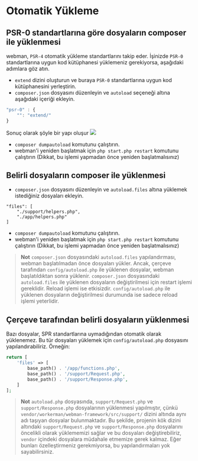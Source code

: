 # Otomatik Yükleme

## PSR-0 standartlarına göre dosyaların composer ile yüklenmesi
webman, `PSR-4` otomatik yükleme standartlarını takip eder. İşinizde `PSR-0` standartlarına uygun kod kütüphanesi yüklemeniz gerekiyorsa, aşağıdaki adımlara göz atın.

- `extend` dizini oluşturun ve buraya `PSR-0` standartlarına uygun kod kütüphanesini yerleştirin.
- `composer.json` dosyasını düzenleyin ve `autoload` seçeneği altına aşağıdaki içeriği ekleyin.

```js
"psr-0" : {
    "": "extend/"
}
```
Sonuç olarak şöyle bir yapı oluşur
![](../../assets/img/psr0.png)

- `composer dumpautoload` komutunu çalıştırın.
- webman'i yeniden başlatmak için `php start.php restart` komutunu çalıştırın (Dikkat, bu işlemi yapmadan önce yeniden başlatmalısınız) 

## Belirli dosyaların composer ile yüklenmesi

- `composer.json` dosyasını düzenleyin ve `autoload.files` altına yüklemek istediğiniz dosyaları ekleyin.
```
"files": [
    "./support/helpers.php",
    "./app/helpers.php"
]
```

- `composer dumpautoload` komutunu çalıştırın.
- webman'i yeniden başlatmak için `php start.php restart` komutunu çalıştırın (Dikkat, bu işlemi yapmadan önce yeniden başlatmalısınız) 

> **Not**
> `composer.json` dosyasındaki `autoload.files` yapılandırması, webman başlatılmadan önce dosyaları yükler. Ancak, çerçeve tarafından `config/autoload.php` ile yüklenen dosyalar, webman başlatıldıktan sonra yüklenir.
> `composer.json` dosyasındaki `autoload.files` ile yüklenen dosyaların değiştirilmesi için restart işlemi gereklidir. Reload işlemi ise etkisizdir. `config/autoload.php` ile yüklenen dosyaların değiştirilmesi durumunda ise sadece reload işlemi yeterlidir.

## Çerçeve tarafından belirli dosyaların yüklenmesi
Bazı dosyalar, SPR standartlarına uymadığından otomatik olarak yüklenemez. Bu tür dosyaları yüklemek için `config/autoload.php` dosyasını yapılandırabiliriz. Örneğin:
```php
return [
    'files' => [
        base_path() . '/app/functions.php',
        base_path() . '/support/Request.php', 
        base_path() . '/support/Response.php',
    ]
];
```
 > **Not**
 > `autoload.php` dosyasında, `support/Request.php` ve `support/Response.php` dosyalarının yüklenmesi yapılmıştır, çünkü `vendor/workerman/webman-framework/src/support/` dizini altında aynı adı taşıyan dosyalar bulunmaktadır. Bu şekilde, projenin kök dizini altındaki `support/Request.php` ve `support/Response.php` dosyalarını öncelikli olarak yüklememizi sağlar ve bu dosyaları değiştirebiliriz, `vendor` içindeki dosyalara müdahale etmemize gerek kalmaz. Eğer bunları özelleştirmeniz gerekmiyorsa, bu yapılandırmaları yok sayabilirsiniz.

